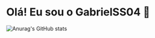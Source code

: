 # Olá! Eu sou o GabrielSS04 👋

![Anurag's GitHub stats](https://github-readme-stats.vercel.app/api?username=SEUNOMEDEUSUARIO&show_icons=true&include_all_commits=true&count_private=true&theme=dark)
